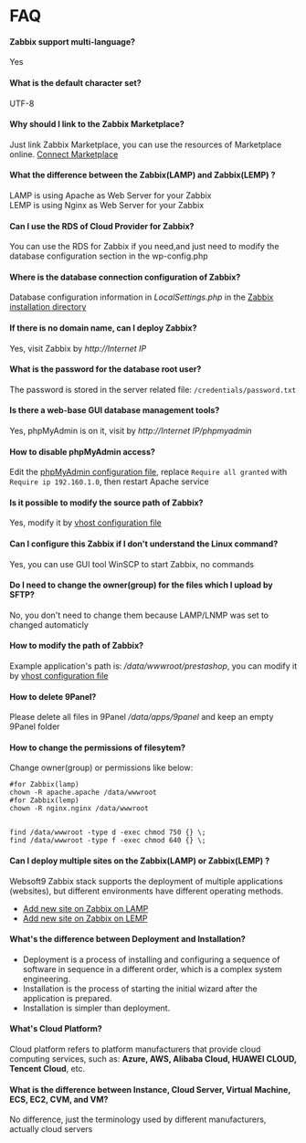 # FAQ

#### Zabbix support multi-language?

Yes

#### What is the default character set?

UTF-8

#### Why should I link to the Zabbix Marketplace?

Just link Zabbix Marketplace, you can use the resources of Marketplace online. [Connect Marketplace](/stack-installation.html#connect-prestashop-marketplace)

#### What the difference between the Zabbix(LAMP) and Zabbix(LEMP) ?

LAMP is using Apache as Web Server for your Zabbix  
LEMP is using Nginx as Web Server for your Zabbix

#### Can I use the RDS of Cloud Provider for Zabbix?

You can use the RDS for Zabbix if you need,and just need to modify the database configuration section in the wp-config.php

#### Where is the database connection configuration of Zabbix?

Database configuration information in *LocalSettings.php* in the [Zabbix installation directory](/stack-components.md#prestashop)

#### If there is no domain name, can I deploy Zabbix?

Yes, visit Zabbix by *http://Internet IP*

#### What is the password for the database root user?

The password is stored in the server related file: `/credentials/password.txt`

#### Is there a web-base GUI database management tools?

Yes, phpMyAdmin is on it, visit by *http://Internet IP/phpmyadmin*

#### How to disable phpMyAdmin access?

Edit the  [phpMyAdmin configuration file](/stack-components.md#phpmyadmin), replace `Require all granted` with `Require ip 192.160.1.0`, then restart Apache service

#### Is it possible to modify the source path of Zabbix?

Yes, modify it by [vhost configuration file](/stack-components.md#apache)

#### Can I configure this Zabbix if I don't understand the Linux command?

Yes, you can use GUI tool WinSCP to start Zabbix, no commands

#### Do I need to change the owner(group) for the files which I upload by SFTP?

No, you don't need to change them because LAMP/LNMP was set to changed automaticly

#### How to modify the path of Zabbix?

Example application's path is: */data/wwwroot/prestashop*, you can modify it by [vhost configuration file](/stack-components.md#apache)

#### How to delete 9Panel?

Please delete all files in 9Panel */data/apps/9panel* and keep an empty 9Panel folder

#### How to change the permissions of filesytem?

Change owner(group) or permissions like below:

```shell
#for Zabbix(lamp)
chown -R apache.apache /data/wwwroot
#for Zabbix(lemp)
chown -R nginx.nginx /data/wwwroot


find /data/wwwroot -type d -exec chmod 750 {} \;
find /data/wwwroot -type f -exec chmod 640 {} \;
```

#### Can I deploy multiple sites on the Zabbix(LAMP) or Zabbix(LEMP) ?

Websoft9 Zabbix stack supports the deployment of multiple applications (websites), but different environments have different operating methods.

* [Add new site on Zabbix on LAMP](https://support.websoft9.com/docs/lamp/solution-deployment.html#deploy-second-application)
* [Add new site on Zabbix on LEMP](https://support.websoft9.com/docs/lnmp/solution-deployment.html#deploy-second-application)


#### What's the difference between Deployment and Installation?

- Deployment is a process of installing and configuring a sequence of software in sequence in a different order, which is a complex system engineering.  
- Installation is the process of starting the initial wizard after the application is prepared.  
- Installation is simpler than deployment. 

#### What's Cloud Platform?

Cloud platform refers to platform manufacturers that provide cloud computing services, such as: **Azure, AWS, Alibaba Cloud, HUAWEI CLOUD, Tencent Cloud**, etc.

#### What is the difference between Instance, Cloud Server, Virtual Machine, ECS, EC2, CVM, and VM?

No difference, just the terminology used by different manufacturers, actually cloud servers